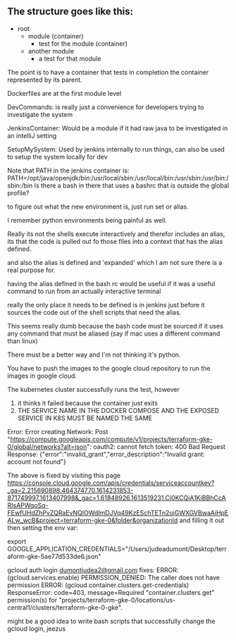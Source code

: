 The structure goes like this:
-
- root
    - module (container)
        - test for the module (container)
    - another module
        - a test for that module
    
The point is to have a container that tests in completion the container represented by its parent.

Dockerfiles are at the first module level

DevCommands: is really just a convenience for developers trying to investigate the system

JenkinsContainer: Would be a module if it had raw java to be investigated in an intelliJ setting

SetupMySystem: Used by jenkins internally to run things, can also be used to setup the system locally for dev

Note that PATH in the jenkins container is: PATH=/opt/java/openjdk/bin:/usr/local/sbin:/usr/local/bin:/usr/sbin:/usr/bin:/sbin:/bin
Is there a bash in there that uses a bashrc that is outside the global profile?

to figure out what the new environment is, just run set or alias.

I remember python environments being painful as well.

Really its not the shells execute interactively and therefor includes an alias, 
its that the code is pulled out fo those files into a context that has the alias defined.

and also the alias is defined and 'expanded' which I am not sure there is a real purpose for.

having the alias defined in the bash rc would be useful if it was a useful 
command to run from an actually interactive terminal

really the only place it needs to be defined is in jenkins just before it sources 
the code out of the shell scripts that need the alias.

This seems really dumb because the bash code must be sourced if it uses any command that must be aliased
(say if mac uses a different command than linux)

There must be a better way and I'm not thinking it's python.

You have to push the images to the google cloud repository to run the images in google cloud.

The kubernetes cluster successfully runs the test, however
1. it thinks it failed because the container just exits
2. THE SERVICE NAME IN THE DOCKER COMPOSE AND THE EXPOSED SERVICE IN K8S MUST BE NAMED THE SAME

Error: Error creating Network: Post "https://compute.googleapis.com/compute/v1/projects/terraform-gke-0/global/networks?alt=json": oauth2: cannot fetch token: 400 Bad Request
Response: {"error":"invalid_grant","error_description":"Invalid grant: account not found"}

The above is fixed by visiting this page https://console.cloud.google.com/apis/credentials/serviceaccountkey?_ga=2.215690898.464374770.1614231853-871749997.1613407998&_gac=1.61848926.1613519231.Cj0KCQiA1KiBBhCcARIsAPWqoSq-FEwfUHdZhPvZQRaEvNQIOWdImDJVq49KzESchTETn2oiGWXGVBwaAiHpEALw_wcB&project=terraform-gke-0&folder&organizationId and filling it out then setting the env var:

export GOOGLE_APPLICATION_CREDENTIALS="/Users/judeadumont/Desktop/terraform-gke-5ae77d533de6.json"

gcloud auth login dumontjudea2@gmail.com fixes:
ERROR: (gcloud.services.enable) PERMISSION_DENIED: The caller does not have permission
ERROR: (gcloud.container.clusters.get-credentials) ResponseError: code=403, message=Required "container.clusters.get" permission(s) for "projects/terraform-gke-0/locations/us-central1/clusters/terraform-gke-0-gke".

might be a good idea to write bash scripts that successfully change the gcloud login, jeezus
